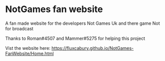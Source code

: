 # NotGames fan website
A fan made website for the developers Not Games Uk and there game Not for broadcast

Thanks to Roman#4507 and Mammer#5275 for helping this project

Vist the website here: https://fluxcabury.github.io/NotGames-FanWebsite/Home.html
